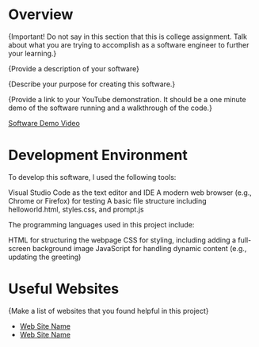 # Overview

{Important!  Do not say in this section that this is college assignment.  Talk about what you are trying to accomplish as a software engineer to further your learning.}

{Provide a description of your software}

{Describe your purpose for creating this software.}

{Provide a link to your YouTube demonstration.  It should be a one minute demo of the software running and a walkthrough of the code.}

[Software Demo Video](http://youtube.link.goes.here)

# Development Environment
To develop this software, I used the following tools:

Visual Studio Code as the text editor and IDE
A modern web browser (e.g., Chrome or Firefox) for testing
A basic file structure including helloworld.html, styles.css, and prompt.js

The programming languages used in this project include:

HTML for structuring the webpage
CSS for styling, including adding a full-screen background image
JavaScript for handling dynamic content (e.g., updating the greeting)

# Useful Websites

{Make a list of websites that you found helpful in this project}
* [Web Site Name](http://url.link.goes.here)
* [Web Site Name](http://url.link.goes.here)